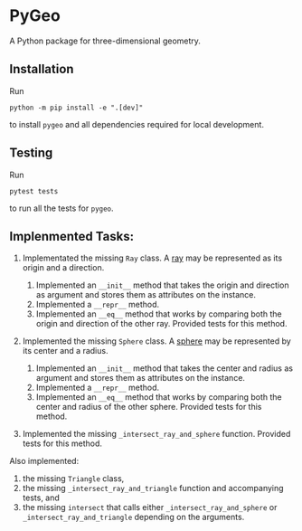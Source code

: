 PyGeo
=====

A Python package for three-dimensional geometry.


Installation
------------

Run
```
python -m pip install -e ".[dev]"
```
to install `pygeo` and all dependencies required for local development.


Testing
-------

Run
```
pytest tests
```
to run all the tests for `pygeo`.


Implenmented Tasks: 
-----

1. Implementated the missing `Ray` class. A [ray](https://en.wikipedia.org/wiki/Line_(geometry)#Ray) may be represented as its origin and a direction.

   1. Implemented an `__init__` method that takes the origin and direction as argument and stores them as attributes on the instance.
   1. Implemented a `__repr__` method.
   1. Implemented an `__eq__` method that works by comparing both the origin and direction of the other ray. Provided tests for this method.

1. Implemented the missing `Sphere` class. A [sphere](https://en.wikipedia.org/wiki/Sphere) may be represented by its center and a radius.

   1. Implemented an `__init__` method that takes the center and radius as argument and stores them as attributes on the instance.
   1. Implemented a `__repr__` method.
   1. Implemented an `__eq__` method that works by comparing both the center and radius of the other sphere. Provided tests for this method.

1. Implemented the missing `_intersect_ray_and_sphere` function. Provided tests for this method.

Also implemented:

1. the missing `Triangle` class,
1. the missing `_intersect_ray_and_triangle` function and accompanying tests, and
1. the missing `intersect` that calls either `_intersect_ray_and_sphere` or `_intersect_ray_and_triangle` depending on the arguments.
